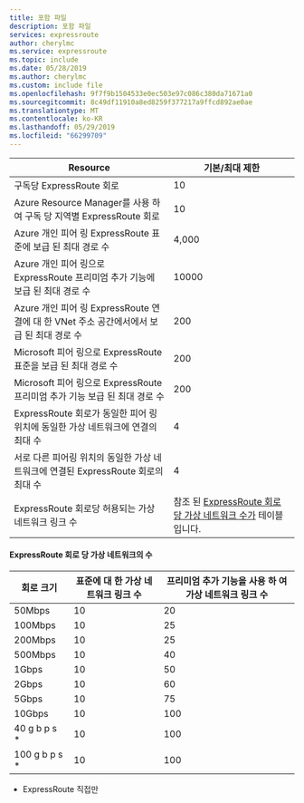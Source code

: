 ```yaml
---
title: 포함 파일
description: 포함 파일
services: expressroute
author: cherylmc
ms.service: expressroute
ms.topic: include
ms.date: 05/28/2019
ms.author: cherylmc
ms.custom: include file
ms.openlocfilehash: 9f7f9b1504533e0ec503e97c086c380da71671a0
ms.sourcegitcommit: 8c49df11910a8ed8259f377217a9ffcd892ae0ae
ms.translationtype: MT
ms.contentlocale: ko-KR
ms.lasthandoff: 05/29/2019
ms.locfileid: "66299709"
---
```

| Resource | 기본/최대 제한 |
| --- | --- |
| 구독당 ExpressRoute 회로 |10 |
| Azure Resource Manager를 사용 하 여 구독 당 지역별 ExpressRoute 회로 |10 |
| Azure 개인 피어 링 ExpressRoute 표준에 보급 된 최대 경로 수 |4,000 |
| Azure 개인 피어 링으로 ExpressRoute 프리미엄 추가 기능에 보급 된 최대 경로 수 |10000 |
| Azure 개인 피어 링 ExpressRoute 연결에 대 한 VNet 주소 공간에서에서 보급 된 최대 경로 수 |200 |
| Microsoft 피어 링으로 ExpressRoute 표준을 보급 된 최대 경로 수 |200 |
| Microsoft 피어 링으로 ExpressRoute 프리미엄 추가 기능 보급 된 최대 경로 수 |200 |
| ExpressRoute 회로가 동일한 피어 링 위치에 동일한 가상 네트워크에 연결의 최대 수 |4 |
| 서로 다른 피어링 위치의 동일한 가상 네트워크에 연결된 ExpressRoute 회로의 최대 수 |4 |
| ExpressRoute 회로당 허용되는 가상 네트워크 링크 수 |참조 된 [ExpressRoute 회로 당 가상 네트워크 수가](#vnetpercircuit) 테이블입니다.  |

#### <a name="vnetpercircuit"></a> ExpressRoute 회로 당 가상 네트워크의 수
| **회로 크기** | **표준에 대 한 가상 네트워크 링크 수** | **프리미엄 추가 기능을 사용 하 여 가상 네트워크 링크 수** |
| --- | --- | --- |
| 50Mbps |10 |20 |
| 100Mbps |10 |25 |
| 200Mbps |10 |25 |
| 500Mbps |10 |40 |
| 1Gbps |10 |50 |
| 2Gbps |10 |60 |
| 5Gbps |10 |75 |
| 10Gbps |10 |100 |
| 40 g b p s * |10 |100 |
| 100 g b p s * |10 |100 |

* ExpressRoute 직접만
